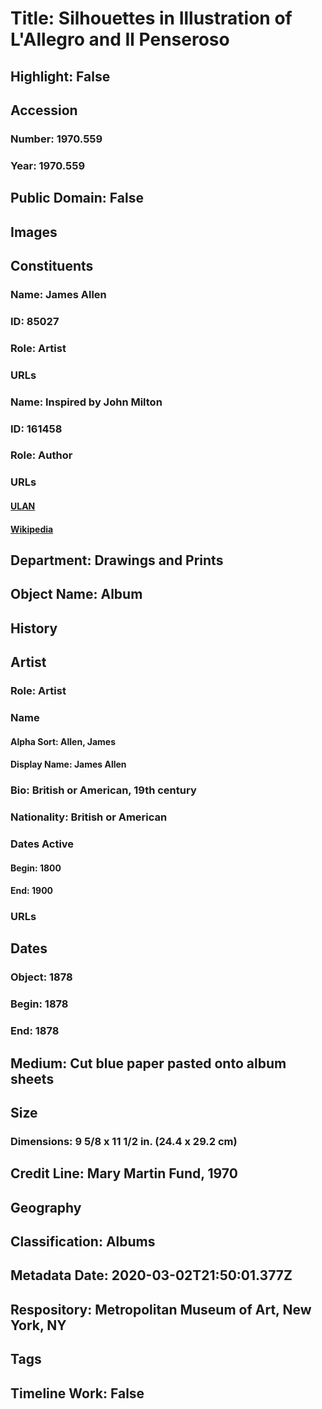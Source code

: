 # Title: Silhouettes in Illustration of L'Allegro and Il Penseroso
## Highlight: False
## Accession
### Number: 1970.559
### Year: 1970.559
## Public Domain: False
## Images
## Constituents
### Name: James Allen
### ID: 85027
### Role: Artist
### URLs
### Name: Inspired by John Milton
### ID: 161458
### Role: Author
### URLs
#### [ULAN](http://vocab.getty.edu/page/ulan/500284151)
#### [Wikipedia](https://www.wikidata.org/wiki/Q79759)
## Department: Drawings and Prints
## Object Name: Album
## History
## Artist
### Role: Artist
### Name
#### Alpha Sort: Allen, James
#### Display Name: James Allen
### Bio: British or American, 19th century
### Nationality: British or American
### Dates Active
#### Begin: 1800
#### End: 1900
### URLs
## Dates
### Object: 1878
### Begin: 1878
### End: 1878
## Medium: Cut blue paper pasted onto album sheets
## Size
### Dimensions: 9 5/8 x 11 1/2 in. (24.4 x 29.2 cm)
## Credit Line: Mary Martin Fund, 1970
## Geography
## Classification: Albums
## Metadata Date: 2020-03-02T21:50:01.377Z
## Respository: Metropolitan Museum of Art, New York, NY
## Tags
## Timeline Work: False